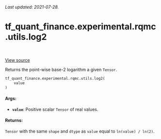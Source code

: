 <!--
This file is generated by a tool. Do not edit directly.
For open-source contributions the docs will be updated automatically.
-->

*Last updated: 2021-07-28.*

<div itemscope itemtype="http://developers.google.com/ReferenceObject">
<meta itemprop="name" content="tf_quant_finance.experimental.rqmc.utils.log2" />
<meta itemprop="path" content="Stable" />
</div>

# tf_quant_finance.experimental.rqmc.utils.log2

<!-- Insert buttons and diff -->

<table class="tfo-notebook-buttons tfo-api" align="left">
</table>

<a target="_blank" href="https://github.com/google/tf-quant-finance/blob/master/tf_quant_finance/experimental/rqmc/utils.py">View source</a>



Returns the point-wise base-2 logarithm a given `Tensor`.

```python
tf_quant_finance.experimental.rqmc.utils.log2(
    value
)
```



<!-- Placeholder for "Used in" -->


#### Args:


* <b>`value`</b>: Positive scalar `Tensor` of real values.


#### Returns:

`Tensor` with the same `shape` and `dtype` as `value` equal to `ln(value) /
ln(2)`.
